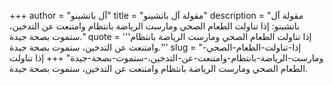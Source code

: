 +++
author = "آل باتشينو"
title = "مقولة آل باتشينو"
description = "مقولة آل باتشينو: إذا تناولت الطعام الصحي ومارست الرياضة بانتظام وامتنعت عن التدخين، ستموت بصحة جيدة."
quote = '''إذا تناولت الطعام الصحي ومارست الرياضة بانتظام وامتنعت عن التدخين، ستموت بصحة جيدة.'''
slug = "إذا-تناولت-الطعام-الصحي-ومارست-الرياضة-بانتظام-وامتنعت-عن-التدخين،-ستموت-بصحة-جيدة"
+++
إذا تناولت الطعام الصحي ومارست الرياضة بانتظام وامتنعت عن التدخين، ستموت بصحة جيدة.
